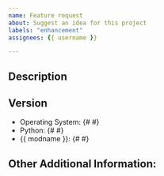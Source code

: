 ```yaml
---
name: Feature request
about: Suggest an idea for this project
labels: "enhancement"
assignees: {{ username }}

---
```


<!-- Have you searched for similar issues? Someone may already be working on the feature you are suggesting. Before submitting this issue, please check the open issues and add a note before logging a new issue.
-->


## Description
<!--Provide a clear and concise description of what the problem is and the improvement you are suggesting-->

<!--Please add screenshots if needed-->


## Version

  * Operating System: {# #}
  * Python: {# #}
  * {{ modname }}: {# #}


## Other Additional Information:
<!--Any additional information, related issues, etc.-->
